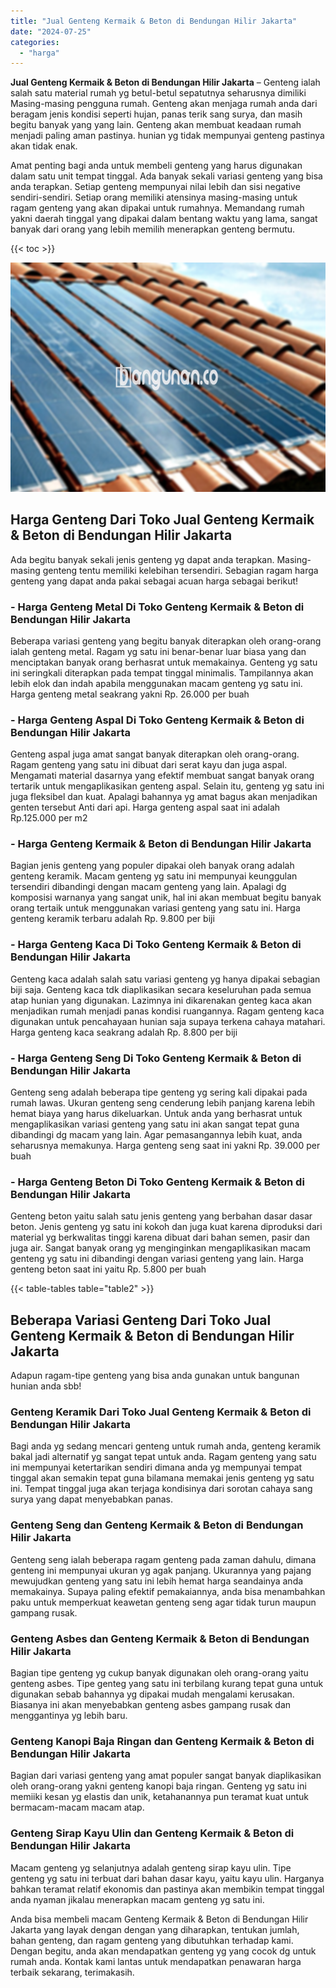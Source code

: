```yaml
---
title: "Jual Genteng Kermaik & Beton di Bendungan Hilir Jakarta"
date: "2024-07-25"
categories: 
  - "harga"
---
```


**Jual Genteng Kermaik & Beton di Bendungan Hilir Jakarta** – Genteng ialah salah satu material rumah yg betul-betul sepatutnya seharusnya dimiliki Masing-masing pengguna rumah. Genteng akan menjaga rumah anda dari beragam jenis kondisi seperti hujan, panas terik sang surya, dan masih begitu banyak yang yang lain. Genteng akan membuat keadaan rumah menjadi paling aman pastinya. hunian yg tidak mempunyai genteng pastinya akan tidak enak.

Amat penting bagi anda untuk membeli genteng yang harus digunakan dalam satu unit tempat tinggal. Ada banyak sekali variasi genteng yang bisa anda terapkan. Setiap genteng mempunyai nilai lebih dan sisi negative sendiri-sendiri. Setiap orang memiliki atensinya masing-masing untuk ragam genteng yang akan dipakai untuk rumahnya. Memandang rumah yakni daerah tinggal yang dipakai dalam bentang waktu yang lama, sangat banyak dari orang yang lebih memilih menerapkan genteng bermutu.

{{< toc >}}

![Jual Genteng Kermaik & Beton di Bendungan Hilir Jakarta](/images/genteng-minimalis-murah02.png)

## Harga Genteng Dari Toko Jual Genteng Kermaik & Beton di Bendungan Hilir Jakarta

Ada begitu banyak sekali jenis genteng yg dapat anda terapkan. Masing-masing genteng tentu memiliki kelebihan tersendiri. Sebagian ragam harga genteng yang dapat anda pakai sebagai acuan harga sebagai berikut!

### \- Harga Genteng Metal Di Toko Genteng Kermaik & Beton di Bendungan Hilir Jakarta

Beberapa variasi genteng yang begitu banyak diterapkan oleh orang-orang ialah genteng metal. Ragam yg satu ini benar-benar luar biasa yang dan menciptakan banyak orang berhasrat untuk memakainya. Genteng yg satu ini seringkali diterapkan pada tempat tinggal minimalis. Tampilannya akan lebih elok dan indah apabila menggunakan macam genteng yg satu ini. Harga genteng metal seakrang yakni Rp. 26.000 per buah

### \- Harga Genteng Aspal Di Toko Genteng Kermaik & Beton di Bendungan Hilir Jakarta

Genteng aspal juga amat sangat banyak diterapkan oleh orang-orang. Ragam genteng yang satu ini dibuat dari serat kayu dan juga aspal. Mengamati material dasarnya yang efektif membuat sangat banyak orang tertarik untuk mengaplikasikan genteng aspal. Selain itu, genteng yg satu ini juga fleksibel dan kuat. Apalagi bahannya yg amat bagus akan menjadikan genten tersebut Anti dari api. Harga genteng aspal saat ini adalah Rp.125.000 per m2

### \- Harga Genteng Kermaik & Beton di Bendungan Hilir Jakarta

Bagian jenis genteng yang populer dipakai oleh banyak orang adalah genteng keramik. Macam genteng yg satu ini mempunyai keunggulan tersendiri dibandingi dengan macam genteng yang lain. Apalagi dg komposisi warnanya yang sangat unik, hal ini akan membuat begitu banyak orang tertaik untuk menggunakan variasi genteng yang satu ini. Harga genteng keramik terbaru adalah Rp. 9.800 per biji

### \- Harga Genteng Kaca Di Toko Genteng Kermaik & Beton di Bendungan Hilir Jakarta

Genteng kaca adalah salah satu variasi genteng yg hanya dipakai sebagian biji saja. Genteng kaca tdk diaplikasikan secara keseluruhan pada semua atap hunian yang digunakan. Lazimnya ini dikarenakan genteg kaca akan menjadikan rumah menjadi panas kondisi ruangannya. Ragam genteng kaca digunakan untuk pencahayaan hunian saja supaya terkena cahaya matahari. Harga genteng kaca seakrang adalah Rp. 8.800 per biji

### \- Harga Genteng Seng Di Toko Genteng Kermaik & Beton di Bendungan Hilir Jakarta

Genteng seng adalah beberapa tipe genteng yg sering kali dipakai pada rumah lawas. Ukuran genteng seng cenderung lebih panjang karena lebih hemat biaya yang harus dikeluarkan. Untuk anda yang berhasrat untuk mengaplikasikan variasi genteng yang satu ini akan sangat tepat guna dibandingi dg macam yang lain. Agar pemasangannya lebih kuat, anda seharusnya memakunya. Harga genteng seng saat ini yakni Rp. 39.000 per buah

### \- Harga Genteng Beton Di Toko Genteng Kermaik & Beton di Bendungan Hilir Jakarta

Genteng beton yaitu salah satu jenis genteng yang berbahan dasar dasar beton. Jenis genteng yg satu ini kokoh dan juga kuat karena diproduksi dari material yg berkwalitas tinggi karena dibuat dari bahan semen, pasir dan juga air. Sangat banyak orang yg menginginkan mengaplikasikan macam genteng yg satu ini dibandingi dengan variasi genteng yang lain. Harga genteng beton saat ini yaitu Rp. 5.800 per buah

{{< table-tables table="table2" >}}

## Beberapa Variasi Genteng Dari Toko Jual Genteng Kermaik & Beton di Bendungan Hilir Jakarta

Adapun ragam-tipe genteng yang bisa anda gunakan untuk bangunan hunian anda sbb!

### Genteng Keramik Dari Toko Jual Genteng Kermaik & Beton di Bendungan Hilir Jakarta

Bagi anda yg sedang mencari genteng untuk rumah anda, genteng keramik bakal jadi alternatif yg sangat tepat untuk anda. Ragam genteng yang satu ini mempunyai ketertarikan sendiri dimana anda yg mempunyai tempat tinggal akan semakin tepat guna bilamana memakai jenis genteng yg satu ini. Tempat tinggal juga akan terjaga kondisinya dari sorotan cahaya sang surya yang dapat menyebabkan panas.

### Genteng Seng dan Genteng Kermaik & Beton di Bendungan Hilir Jakarta

Genteng seng ialah beberapa ragam genteng pada zaman dahulu, dimana genteng ini mempunyai ukuran yg agak panjang. Ukurannya yang pajang mewujudkan genteng yang satu ini lebih hemat harga seandainya anda memakainya. Supaya paling efektif pemakaiannya, anda bisa menambahkan paku untuk memperkuat keawetan genteng seng agar tidak turun maupun gampang rusak.

### Genteng Asbes dan Genteng Kermaik & Beton di Bendungan Hilir Jakarta

Bagian tipe genteng yg cukup banyak digunakan oleh orang-orang yaitu genteng asbes. Tipe genteg yang satu ini terbilang kurang tepat guna untuk digunakan sebab bahannya yg dipakai mudah mengalami kerusakan. Biasanya ini akan menyebabkan genteng asbes gampang rusak dan menggantinya yg lebih baru.

### Genteng Kanopi Baja Ringan dan Genteng Kermaik & Beton di Bendungan Hilir Jakarta

Bagian dari variasi genteng yang amat populer sangat banyak diaplikasikan oleh orang-orang yakni genteng kanopi baja ringan. Genteng yg satu ini memiiki kesan yg elastis dan unik, ketahanannya pun teramat kuat untuk bermacam-macam macam atap.

### Genteng Sirap Kayu Ulin dan Genteng Kermaik & Beton di Bendungan Hilir Jakarta

Macam genteng yg selanjutnya adalah genteng sirap kayu ulin. Tipe genteng yg satu ini terbuat dari bahan dasar kayu, yaitu kayu ulin. Harganya bahkan teramat relatif ekonomis dan pastinya akan membikin tempat tinggal anda nyaman jikalau menerapkan macam genteng yg satu ini.

Anda bisa membeli macam Genteng Kermaik & Beton di Bendungan Hilir Jakarta yang layak dengan dengan yang diharapkan, tentukan jumlah, bahan genteng, dan ragam genteng yang dibutuhkan terhadap kami. Dengan begitu, anda akan mendapatkan genteng yg yang cocok dg untuk rumah anda. Kontak kami lantas untuk mendapatkan penawaran harga terbaik sekarang, terimakasih.
